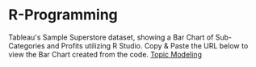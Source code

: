 # R-Programming
Tableau's Sample Superstore dataset,  showing a Bar Chart of Sub-Categories and Profits utilizing R Studio.
Copy & Paste the URL below to view the Bar Chart created from the code. 
[Topic Modeling](https://user-images.githubusercontent.com/93063718/217072842-1bfa3db6-2ae5-4fb2-a0c8-cbcf3e778cd0.png)
